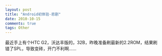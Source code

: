 ```yaml
---
layout: post
title: "Android初体验-悲剧"
date: 2010-10-15
comments: true
tags: Other
---
```

最近手上有个HTC G2，沃达丰版的，32B，昨晚准备刷最新的2.2ROM，结果刷错了SPL，导致变砖，开门不利啊……<br /><br />